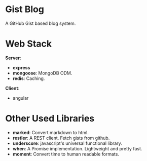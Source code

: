 Gist Blog
=========
A GitHub Gist based blog system.

Web Stack
=========
__Server__:
* __express__
* __mongoose__: MongoDB ODM.
* __redis__: Caching.

__Client__:
* angular

Other Used Libraries
====================
* __marked__: Convert markdown to html.
* __restler__: A REST client. Fetch gists from github.
* __underscore__: javascript's universal functional library.
* __when__: A Promise implementation. Lightweight and pretty fast.
* __moment__: Convert time to human readable formats.

